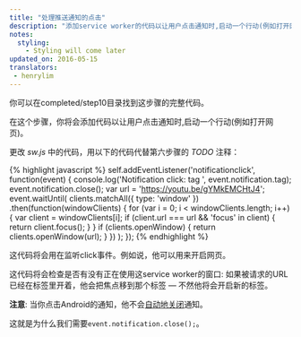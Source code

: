 ```yaml
---
title: "处理推送通知的点击"
description: "添加service worker的代码以让用户点击通知时,启动一个行动(例如打开网页)。"
notes:
  styling:
    - Styling will come later
updated_on: 2016-05-15
translators:
 - henrylim
---
```




你可以在completed/step10目录找到这步骤的完整代码。

在这个步骤，你将会添加代码以让用户点击通知时,启动一个行动(例如打开网页)。

更改 _sw.js_ 中的代码，用以下的代码代替第六步骤的 _TODO_ 注释：

{% highlight javascript %}
self.addEventListener('notificationclick', function(event) {
    console.log('Notification click: tag ', event.notification.tag);
    event.notification.close();
    var url = 'https://youtu.be/gYMkEMCHtJ4';
    event.waitUntil(
        clients.matchAll({
            type: 'window'
        })
        .then(function(windowClients) {
            for (var i = 0; i < windowClients.length; i++) {
                var client = windowClients[i];
                if (client.url === url && 'focus' in client) {
                    return client.focus();
                }
            }
            if (clients.openWindow) {
                return clients.openWindow(url);
            }
        })
    );
});
{% endhighlight %}

这代码将会用在监听click事件。例如说，他可以用来开启网页。

这代码将会检查是否有没有正在使用这service worker的窗口:
如果被请求的URL已经在标签里开着，他会把焦点移到那个标签 — 不然他将会开启新的标签。

**注意**: 当你点击Android的通知，他不会[自动地关闭](https://crbug.com/463146)通知。

这就是为什么我们需要`event.notification.close();`。
